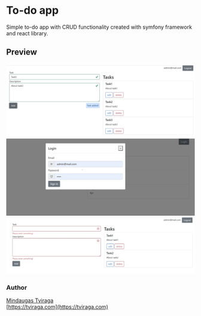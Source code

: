 # To-do app
Simple to-do app with CRUD functionality created with symfony framework and react library.

## Preview

<img width="600" src="https://github.com/nubranger/todoapp-symfony-react/blob/main/assets/img/screenshots/task1.jpg?raw=true">  

<img width="600" src="https://github.com/nubranger/todoapp-symfony-react/blob/main/assets/img/screenshots/task2.jpg?raw=true">  

<img width="600" src="https://github.com/nubranger/todoapp-symfony-react/blob/main/assets/img/screenshots/task3.jpg?raw=true">  


### Author
[Mindaugas Tviraga](https://github.com/nubranger)  
[https://tviraga.com](https://tviraga.com)
